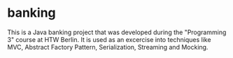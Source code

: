 # banking
This is a Java banking project that was developed during the "Programming 3" course at HTW Berlin. It is used as an excercise into techniques like MVC, Abstract Factory Pattern, Serialization, Streaming and Mocking. 
